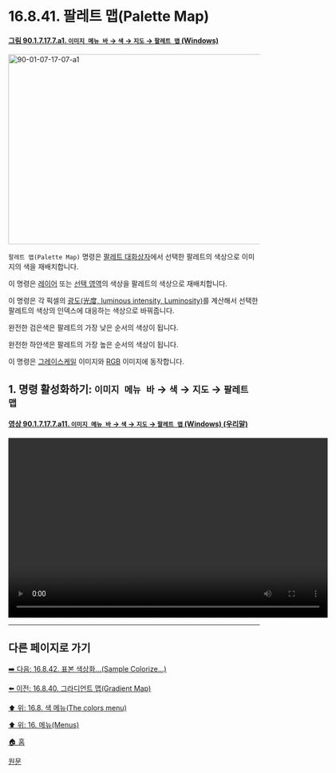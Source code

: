# 16.8.41. 팔레트 맵(Palette Map)

<a id="90-01-07-17-07-a1"></a>

#### [그림 90.1.7.17.7.a1. `이미지 메뉴 바` → `색` → `지도` → `팔레트 맵` (Windows)](./90-01-07-17-07-palette_map.md#90-01-07-17-07-a1)
<img width="511" height="381" alt="90-01-07-17-07-a1" src="https://github.com/user-attachments/assets/80ff463c-87fe-49a6-be34-0a100110868e" />

`팔레트 맵(Palette Map)` 명령은 [팔레트 대화상자](./15-03-06-00-palettes_dialog.md)에서 선택한 팔레트의 색상으로 이미지의 색을 재배치합니다.

이 명령은 [레이어](./19-glossaryx-active_layer.md) 또는 [선택 영역](./19-glossaryx-selection.md)의 색상을 팔레트의 색상으로 재배치합니다.

이 명령은 각 픽셀의 [광도(光度, luminous intensity, Luminosity)](./19-glossaryx-luminosity.md)를 계산해서 선택한 팔레트의 색상의 인덱스에 대응하는 색상으로 바꿔줍니다.

완전한 검은색은 팔레트의 가장 낮은 순서의 색상이 됩니다.

완전한 하얀색은 팔레트의 가장 높은 순서의 색상이 됩니다.

이 명령은 [그레이스케일](./19-glossaryx-color_mode_grayscale.md) 이미지와 [RGB](./19-glossaryx-color_mode_rgb.md) 이미지에 동작합니다.

<a id="16-08-41-s1"></a>

## 1. 명령 활성화하기: `이미지 메뉴 바` → `색` → `지도` → `팔레트 맵`

<a id="90-01-07-17-07-a11"></a>

#### [영상 90.1.7.17.7.a11. `이미지 메뉴 바` → `색` → `지도` → `팔레트 맵` (Windows) (우리말)](./90-01-07-17-07-palette_map.md#90-01-07-17-07-a11)
<video controls="controls" width="640" height="360" src="https://github.com/user-attachments/assets/36c70a6c-35d0-481c-8b26-a54b5ee87dc4"></video>

***

## 다른 페이지로 가기

[➡️ 다음: 16.8.42. 표본 색상화…(Sample Colorize…)](./16-08-42-sample-colorize.md)

[⬅️ 이전: 16.8.40. 그라디언트 맵(Gradient Map)](./16-08-40-gradient-map.md)

[⬆️ 위: 16.8. 색 메뉴(The colors menu)](./16-08-00-the-colors-menu.md)

[⬆️ 위: 16. 메뉴(Menus)](./16-00-menus.md)

[🏠 홈](./00-home.md)

[원문](https://docs.gimp.org/2.10/ko/plug-in-palettemap.html)